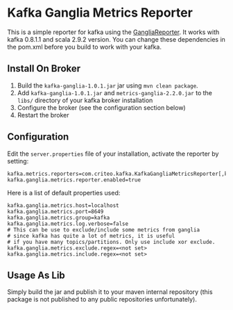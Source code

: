 Kafka Ganglia Metrics Reporter
==============================

This is a simple reporter for kafka using the 
[GangliaReporter](http://metrics.codahale.com/manual/ganglia/). It works with 
kafka 0.8.1.1 and scala 2.9.2 version. You can change these dependencies in the 
pom.xml before you build to work with your kafka.

Install On Broker
------------

1. Build the `kafka-ganglia-1.0.1.jar` jar using `mvn clean package`.
2. Add `kafka-ganglia-1.0.1.jar` and `metrics-ganglia-2.2.0.jar` to the `libs/` 
   directory of your kafka broker installation
3. Configure the broker (see the configuration section below)
4. Restart the broker

Configuration
------------

Edit the `server.properties` file of your installation, activate the reporter by setting:

    kafka.metrics.reporters=com.criteo.kafka.KafkaGangliaMetricsReporter[,kafka.metrics.KafkaCSVMetricsReporter[,....]]
    kafka.ganglia.metrics.reporter.enabled=true

Here is a list of default properties used:

    kafka.ganglia.metrics.host=localhost
    kafka.ganglia.metrics.port=8649
    kafka.ganglia.metrics.group=kafka
    kafka.ganglia.metrics.log.verbose=false
    # This can be use to exclude/include some metrics from ganglia
    # since kafka has quite a lot of metrics, it is useful
    # if you have many topics/partitions. Only use include xor exclude.
    kafka.ganglia.metrics.exclude.regex=<not set>
    kafka.ganglia.metrics.include.regex=<not set>


Usage As Lib
-----------

Simply build the jar and publish it to your maven internal repository (this 
package is not published to any public repositories unfortunately).
